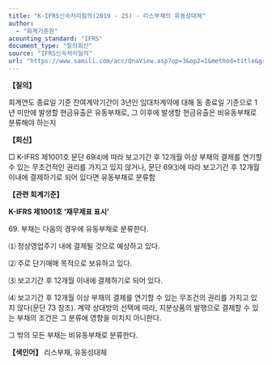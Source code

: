 ```yaml
---
title: "K-IFRS신속처리질의(2019 - 25) - 리스부채의 유동성대체"
author:
  - "회계기준원"
acounting_standard: "IFRS"
document_type: "질의회신"
source: "IFRS신속처리질의"
url: "https://www.samili.com/acc/QnaView.asp?op=3&op2=1&method=title&group=2124-15;1&orgcode=3&searchword=&page=41&code=K%2DIFRS%EC%8B%A0%EC%86%8D%EC%B2%98%EB%A6%AC%EC%A7%88%EC%9D%98%2D25%3A201907"
---
```

**【질의】**

  

회계연도 종료일 기준 잔여계약기간이 3년인 임대차계약에 대해 동 종료일 기준으로 1년 미만에 발생할 현금유출은 유동부채로, 그 이후에 발생할 현금유출은 비유동부채로 분류해야 하는지

  
  

**【회신】**

  

□ K-IFRS 제1001호 문단 69⑷에 따라 보고기간 후 12개월 이상 부채의 결제를 연기할 수 있는 무조건적인 권리를 가지고 있지 않거나, 문단 69⑶에 따라 보고기간 후 12개월 이내에 결제하기로 되어 있다면 유동부채로 분류함

  
  

**【관련 회계기준】**

  

**K-IFRS 제1001호 ‘재무제표 표시’**

  

69\. 부채는 다음의 경우에 유동부채로 분류한다.

⑴ 정상영업주기 내에 결제될 것으로 예상하고 있다.

⑵ 주로 단기매매 목적으로 보유하고 있다.

⑶ 보고기간 후 12개월 이내에 결제하기로 되어 있다.

⑷ 보고기간 후 12개월 이상 부채의 결제를 연기할 수 있는 무조건의 권리를 가지고 있지 않다(문단 73 참조). 계약 상대방의 선택에 따라, 지분상품의 발행으로 결제할 수 있는 부채의 조건은 그 분류에 영향을 미치지 아니한다.

그 밖의 모든 부채는 비유동부채로 분류한다.

  
  

**【색인어】** 리스부채, 유동성대체
